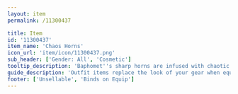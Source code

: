 ```yaml
---
layout: item
permalink: /11300437

title: Item
id: '11300437'
item_name: 'Chaos Horns'
icon_url: 'item/icon/11300437.png'
sub_header: ['Gender: All', 'Cosmetic']
tooltip_description: 'Baphomet''s sharp horns are infused with chaotic energy that drag you to the depths of inescapable darkness.'
guide_description: 'Outfit items replace the look of your gear when equipped.'
footer: ['Unsellable', 'Binds on Equip']
---
```

